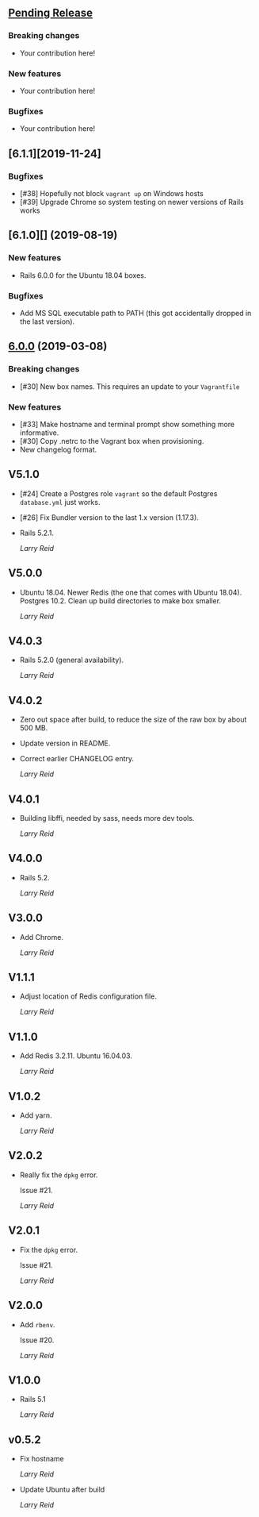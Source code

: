 ## [Pending Release][]

### Breaking changes

* Your contribution here!

### New features

* Your contribution here!

### Bugfixes

* Your contribution here!

## [6.1.1][2019-11-24]

### Bugfixes

* [#38] Hopefully not block `vagrant up` on Windows hosts
* [#39] Upgrade Chrome so system testing on newer versions of Rails works

## [6.1.0][] (2019-08-19)

### New features

* Rails 6.0.0 for the Ubuntu 18.04 boxes.

### Bugfixes

* Add MS SQL executable path to PATH (this got accidentally dropped
  in the last version).

## [6.0.0][] (2019-03-08)

### Breaking changes

* [#30] New box names. This requires an update to your `Vagrantfile`

### New features

* [#33] Make hostname and terminal prompt show something more informative.
* [#30] Copy .netrc to the Vagrant box when provisioning.
* New changelog format.

## V5.1.0

*   [#24] Create a Postgres role `vagrant` so the default Postgres `database.yml` just works.
*   [#26] Fix Bundler version to the last 1.x version (1.17.3).
*   Rails 5.2.1.

    *Larry Reid*

## V5.0.0

*   Ubuntu 18.04.
    Newer Redis (the one that comes with Ubuntu 18.04).
    Postgres 10.2.
    Clean up build directories to make box smaller.

    *Larry Reid*

## V4.0.3

*   Rails 5.2.0 (general availability).

    *Larry Reid*

## V4.0.2

*   Zero out space after build, to reduce the size of the raw box
    by about 500 MB.
*   Update version in README.
*   Correct earlier CHANGELOG entry.

    *Larry Reid*

## V4.0.1

*   Building libffi, needed by sass, needs more dev tools.

    *Larry Reid*

## V4.0.0

*   Rails 5.2.

    *Larry Reid*

## V3.0.0

*   Add Chrome.

    *Larry Reid*

## V1.1.1

*   Adjust location of Redis configuration file.

    *Larry Reid*

## V1.1.0

*   Add Redis 3.2.11.
    Ubuntu 16.04.03.

    *Larry Reid*

## V1.0.2

*   Add yarn.

    *Larry Reid*

## V2.0.2

*   Really fix the `dpkg` error.

    Issue #21.

    *Larry Reid*

## V2.0.1

*   Fix the `dpkg` error.

    Issue #21.

    *Larry Reid*

## V2.0.0

*   Add `rbenv`.

    Issue #20.

    *Larry Reid*

## V1.0.0

*   Rails 5.1

    *Larry Reid*

## v0.5.2

*   Fix hostname

    *Larry Reid*

*   Update Ubuntu after build

    *Larry Reid*

[Pending Release]: https://github.com/bootstrap-ruby/bootstrap_form/compare/v6.0.0...HEAD
[6.0.0]: https://github.com/bootstrap-ruby/bootstrap_form/compare/v5.1.0...v6.0.0
